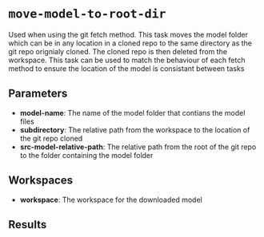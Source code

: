 # `move-model-to-root-dir`

Used when using the git fetch method. This task moves the model folder which can be in any location in a cloned repo to the same directory as the git repo orignialy cloned. The cloned repo is then deleted from the workspace. This task can be used to match the behaviour of each fetch method to ensure the location of the model is consistant between tasks

## Parameters
* **model-name**: The name of the model folder that contians the model files
* **subdirectory**: The relative path from the workspace to the location of the git repo cloned
* **src-model-relative-path**: The relative path from the root of the git repo to the folder containing the model folder

## Workspaces
* **workspace**: The workspace for the downloaded model

## Results
